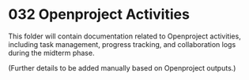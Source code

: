 # 032 Openproject Activities

This folder will contain documentation related to Openproject activities, including task management, progress tracking, and collaboration logs during the midterm phase.

(Further details to be added manually based on Openproject outputs.)

